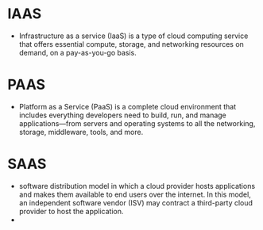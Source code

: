 # IAAS
- Infrastructure as a service (IaaS) is a type of cloud computing service that offers essential compute, storage, and networking resources on demand, on a pay-as-you-go basis.

# PAAS
- Platform as a Service (PaaS) is a complete cloud environment that includes everything developers need to build, run, and manage applications—from servers and operating systems to all the networking, storage, middleware, tools, and more.

# SAAS
- software distribution model in which a cloud provider hosts applications and makes them available to end users over the internet. In this model, an independent software vendor (ISV) may contract a third-party cloud provider to host the application.
- 
